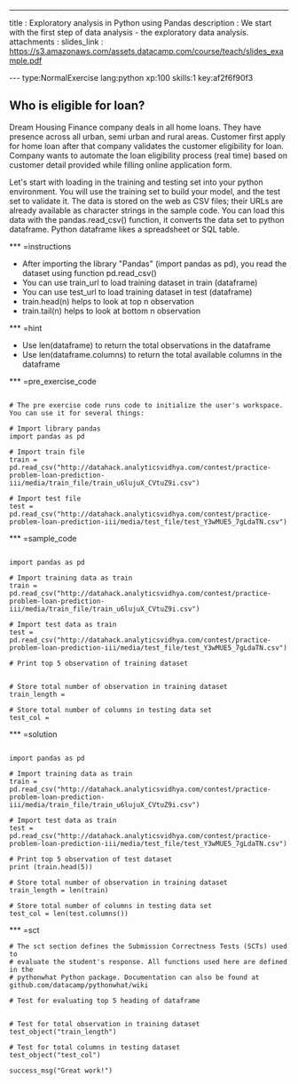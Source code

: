 ---
title       : Exploratory analysis in Python using Pandas
description : We start with the first step of data analysis - the exploratory data analysis.
attachments :
  slides_link : https://s3.amazonaws.com/assets.datacamp.com/course/teach/slides_example.pdf

--- type:NormalExercise lang:python xp:100 skills:1 key:af2f6f90f3
## Who is eligible for loan?

Dream Housing Finance company deals in all home loans. They have presence across all urban, semi urban and rural areas. Customer first apply for home loan after that company validates the customer eligibility for loan. Company wants to automate the loan eligibility process (real time) based on customer detail provided while filling online application form.  

Let's start with loading in the training and testing set into your python environment. You will use the training set to build your model, and the test set to validate it. The data is stored on the web as CSV files; their URLs are already available as character strings in the sample code. You can load this data with the pandas.read_csv() function, it converts the data set to python dataframe. Python dataframe likes a spreadsheet or SQL table.


*** =instructions
- After importing the library "Pandas" (import pandas as pd), you read the dataset using function pd.read_csv()
- You can use train_url to load training dataset in train (dataframe)
- You can use test_url to load training dataset in test (dataframe)
- train.head(n) helps to look at top n observation
- train.tail(n) helps to look at bottom n observation


*** =hint
- Use len(dataframe) to return the total observations in the dataframe 
- Use len(dataframe.columns) to return the total available columns in the dataframe


*** =pre_exercise_code

```{python}

# The pre exercise code runs code to initialize the user's workspace. You can use it for several things:

# Import library pandas
import pandas as pd

# Import train file
train = pd.read_csv("http://datahack.analyticsvidhya.com/contest/practice-problem-loan-prediction-iii/media/train_file/train_u6lujuX_CVtuZ9i.csv")

# Import test file
test = pd.read_csv("http://datahack.analyticsvidhya.com/contest/practice-problem-loan-prediction-iii/media/test_file/test_Y3wMUE5_7gLdaTN.csv")

```

*** =sample_code

```{python}

import pandas as pd

# Import training data as train
train = pd.read_csv("http://datahack.analyticsvidhya.com/contest/practice-problem-loan-prediction-iii/media/train_file/train_u6lujuX_CVtuZ9i.csv")

# Import test data as train
test = pd.read_csv("http://datahack.analyticsvidhya.com/contest/practice-problem-loan-prediction-iii/media/test_file/test_Y3wMUE5_7gLdaTN.csv")

# Print top 5 observation of training dataset


# Store total number of observation in training dataset
train_length =

# Store total number of columns in testing data set
test_col = 

```

*** =solution

```{python}

import pandas as pd

# Import training data as train
train = pd.read_csv("http://datahack.analyticsvidhya.com/contest/practice-problem-loan-prediction-iii/media/train_file/train_u6lujuX_CVtuZ9i.csv")

# Import test data as train
test = pd.read_csv("http://datahack.analyticsvidhya.com/contest/practice-problem-loan-prediction-iii/media/test_file/test_Y3wMUE5_7gLdaTN.csv")

# Print top 5 observation of test dataset
print (train.head(5))

# Store total number of observation in training dataset
train_length = len(train)

# Store total number of columns in testing data set
test_col = len(test.columns())

```

*** =sct
```{python}
# The sct section defines the Submission Correctness Tests (SCTs) used to
# evaluate the student's response. All functions used here are defined in the 
# pythonwhat Python package. Documentation can also be found at github.com/datacamp/pythonwhat/wiki

# Test for evaluating top 5 heading of dataframe


# Test for total observation in training dataset
test_object("train_length")

# Test for total columns in testing dataset
test_object("test_col")

success_msg("Great work!")
```

